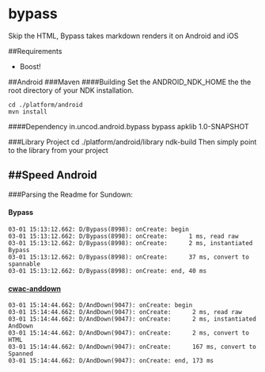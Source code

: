 bypass
======

Skip the HTML, Bypass takes markdown renders it on Android and iOS

##Requirements
-   Boost!

##Android
###Maven
####Building
Set the ANDROID_NDK_HOME the the root directory of your NDK installation.

    cd ./platform/android
    mvn install

####Dependency
    <dependency>
        <groupId>in.uncod.android.bypass</groupId>
        <artifactId>bypass</artifactId>
        <packaging>apklib</packaging>
        <version>1.0-SNAPSHOT</version>
    </dependency>

###Library Project
    cd ./platform/android/library
    ndk-build
Then simply point to the library from your project

##Speed
Android
-------
###Parsing the Readme for Sundown:

#### Bypass
    03-01 15:13:12.662: D/Bypass(8998): onCreate: begin
    03-01 15:13:12.662: D/Bypass(8998): onCreate:      1 ms, read raw
    03-01 15:13:12.662: D/Bypass(8998): onCreate:      2 ms, instantiated Bypass
    03-01 15:13:12.662: D/Bypass(8998): onCreate:      37 ms, convert to spannable
    03-01 15:13:12.662: D/Bypass(8998): onCreate: end, 40 ms

#### [cwac-anddown](https://github.com/commonsguy/cwac-anddown)
    03-01 15:14:44.662: D/AndDown(9047): onCreate: begin
    03-01 15:14:44.662: D/AndDown(9047): onCreate:      2 ms, read raw
    03-01 15:14:44.662: D/AndDown(9047): onCreate:      2 ms, instantiated AndDown
    03-01 15:14:44.662: D/AndDown(9047): onCreate:      2 ms, convert to HTML
    03-01 15:14:44.662: D/AndDown(9047): onCreate:      167 ms, convert to Spanned
    03-01 15:14:44.662: D/AndDown(9047): onCreate: end, 173 ms

